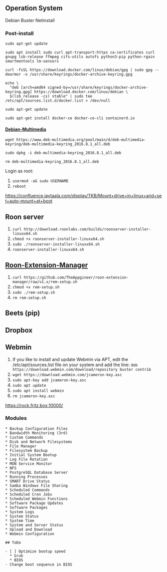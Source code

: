 ## Operation System

Debian Buster Netinstall

### Post-install

`sudo apt-get update`

`sudo apt install sudo curl apt-transport-https ca-certificates curl gnupg lsb-release ffmpeg cifs-utils autofs python3-pip python-rgain smartmontools lm-sensors`

`curl -fsSL https://download.docker.com/linux/debian/gpg | sudo gpg --dearmor -o /usr/share/keyrings/docker-archive-keyring.gpg`

```
echo \
  "deb [arch=amd64 signed-by=/usr/share/keyrings/docker-archive-keyring.gpg] https://download.docker.com/linux/debian \
  $(lsb_release -cs) stable" | sudo tee /etc/apt/sources.list.d/docker.list > /dev/null
```
`sudo apt-get update`

`sudo apt-get install docker-ce docker-ce-cli containerd.io`

#### [Debian-Multimedia](https://www.deb-multimedia.org/)

`wget https://www.deb-multimedia.org/pool/main/d/deb-multimedia-keyring/deb-multimedia-keyring_2016.8.1_all.deb`

`sudo dpkg -i deb-multimedia-keyring_2016.8.1_all.deb`

`rm deb-multimedia-keyring_2016.8.1_all.deb`

Login as root:

1. `usermod -aG sudo USERNAME`
2. `reboot`

https://confluence.jaytaala.com/display/TKB/Mount+drive+in+linux+and+set+auto-mount+at+boot

## Roon server

1. `curl http://download.roonlabs.com/builds/roonserver-installer-linuxx64.sh`
2. `chmod +x roonserver-installer-linuxx64.sh`
3. `sudo ./roonserver-installer-linuxx64.sh`
4. `roonserver-installer-linuxx64.sh`

## [Roon-Extension-Manager](https://github.com/TheAppgineer/roon-extension-manager/wiki/Installation#linux)

1. `curl https://github.com/TheAppgineer/roon-extension-manager/raw/v1.x/rem-setup.sh`
2. `chmod +x rem-setup.sh`
3. `sudo ./rem-setup.sh`
4. `rm rem-setup.sh`

## Beets (pip)

## Dropbox

## Webmin

1. If you like to install and update Webmin via APT, edit the /etc/apt/sources.list file on your system and add the line:
  `deb https://download.webmin.com/download/repository buster contrib`
2. `wget https://download.webmin.com/jcameron-key.asc`
3. `sudo apt-key add jcameron-key.asc`
4. `sudo apt update`
5. `sudo apt install webmin`
6. `rm jcameron-key.asc`

https://rock.fritz.box:10000/

### Modules
    * Backup Configuration Files
    * Bandwidth Monitoring (3rd)
    * Custom Commands
    * Disk and Network Filesystems
    * File Manager
    * Filesystem Backup
    * Initial System Bootup
    * Log File Rotation
    * MON Service Monitor
    * NFS
    * PostgreSQL Database Server
    * Running Processes
    * SMART Drive Status
    * Samba Windows File Sharing
    * Scheduled Commands
    * Scheduled Cron Jobs
    * Scheduled Webmin Functions
    * Software Package Updates
    * Software Packages
    * System Logs
    * System Status
    * System Time
    * System and Server Status
    * Upload and Download
    * Webmin Configuration
    
    ## ToDo
    
    - [ ] Optimize bootup speed
      * Grub
      * BIOS
    - Change boot sequence in BIOS
